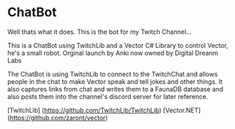 # ChatBot

Well thats what it does.  This is the bot for my Twitch Channel...

This is a ChatBot using TwitchLib and a Vector C# Library to control Vector, he's a small robot.  Orginal launch by Anki now owned by Digital Dreanm Labs

The ChatBot is using TwitchLib to connect to the TwitchChat and allows people in the chat to make Vector speak and tell jokes and other things. It also captures links from chat and writes them to a FaunaDB database and also posts them into the channel's discord server for later reference. 

[TwitchLib] (https://github.com/TwitchLib/TwitchLib)
[Vector.NET] (https://github.com/zaront/vector)
